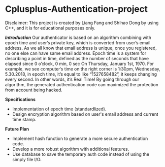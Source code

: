 # Cplusplus-Authentication-project

Disclaimer:
This project is created by Liang Fang and Shihao Dong by using C++, and it is for educational purposes only.

***Introduction***
Our authenticator is based on an algorithm combining with epoch time and user’s private key, which is converted from user’s email address. As we all know that email address is unique, once you registered, no one else can have same email address. 
Epoch time is a system for describing a point in time, defined as the number of seconds that have elapsed since 0 o’clock, 0 min, 0 sec On Thursday, January 1st, 1970. For example, we see computer’s time on the right corner is 1:30pm, Wednesday, 5.30.2018, in epoch time, it’s equal to like “1527658482”, it keeps changing every second. In other words, it’s Real Time! 
By going through our algorithm, the generated authentication code can maximized the protection from account being hacked.

**Specifications**
- Implementation of epoch time (standardlized).
- Design encryption algorithm based on user's email address and current time stamp.

**Future Plan**
- Implement hash function to generate a more secure authentication code.
- Develop a more robust algorithm with additional features.
- Use database to save the temporary auth code instead of using the simply file I/O.
